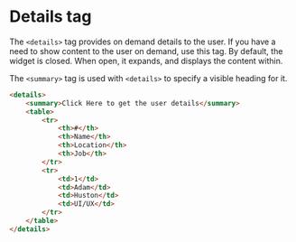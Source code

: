 # Details tag

The `<details>` tag provides on demand details to the user. If you have a need to show content to the user on demand, use this tag. By default, the widget is closed. When open, it expands, and displays the content within.

The `<summary>` tag is used with `<details>` to specify a visible heading for it.
```html
<details>
    <summary>Click Here to get the user details</summary>
    <table>
        <tr>
            <th>#</th>
            <th>Name</th>
            <th>Location</th>
            <th>Job</th>
        </tr>
        <tr>
            <td>1</td>
            <td>Adam</td>
            <td>Huston</td>
            <td>UI/UX</td>
        </tr>
    </table>
</details>
```
